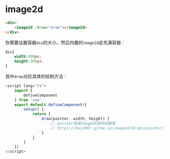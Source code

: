 # image2d

```html
<div>
    <image2d :draw="draw"></image2d>
</div>
```

你需要设置容器```div```的大小，然后内置的```image2d```会充满容器：

```css
div{
    width:400px;
    height:300px;
}
```

其中```draw```对应具体的绘制方法：

```js
<script lang="ts">
    import {
        defineComponent
    } from 'vue'
    export default defineComponent({
        setup() {
            return {
                draw(painter, width, height) {
                    // painter就是Image2D提供的画笔
                    // https://hai2007.gitee.io/image2d/#/api/painter?fixed=method
                }
            }
        }
    })
</script>
```
